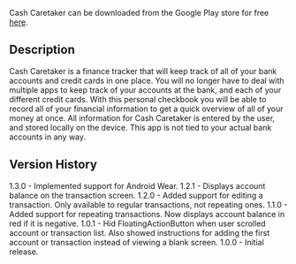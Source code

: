 Cash Caretaker can be downloaded from the Google Play store for free [here](https://play.google.com/store/apps/details?id=com.androidessence.cashcaretaker&hl=en).

Description
----

Cash Caretaker is a finance tracker that will keep track of all of your bank accounts and credit cards in one place. You will no longer have to deal with multiple apps to keep track of your accounts at the bank, and each of your different credit cards. With this personal checkbook you will be able to record all of your financial information to get a quick overview of all of your money at once.
All information for Cash Caretaker is entered by the user, and stored locally on the device. This app is not tied to your actual bank accounts in any way.

Version History
----
1.3.0 - Implemented support for Android Wear.
1.2.1 - Displays account balance on the transaction screen.
1.2.0 - Added support for editing a transaction. Only available to regular transactions, not repeating ones.
1.1.0 - Added support for repeating transactions. Now displays account balance in red if it is negative.
1.0.1 - Hid FloatingActionButton when user scrolled account or transaction list. Also showed instructions for adding the first account or transaction instead of viewing a blank screen.
1.0.0 - Initial release.